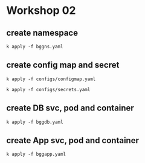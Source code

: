 # Workshop 02

## create namespace
`k apply -f bggns.yaml`

## create config map and secret
`k apply -f configs/configmap.yaml`

`k apply -f configs/secrets.yaml`

## create DB svc, pod and container
`k apply -f bggdb.yaml`

## create App svc, pod and container
`k apply -f bggapp.yaml`
